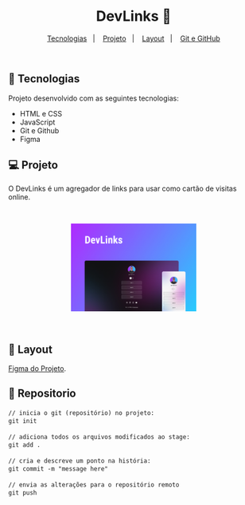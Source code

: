 <h1 align="center"> DevLinks 🔗</h1>

<p align="center">
  <a href="#-tecnologias">Tecnologias</a>&nbsp;&nbsp;&nbsp;|&nbsp;&nbsp;&nbsp;
  <a href="#-projeto">Projeto</a>&nbsp;&nbsp;&nbsp;|&nbsp;&nbsp;&nbsp;
  <a href="#-layout">Layout</a>&nbsp;&nbsp;&nbsp;|&nbsp;&nbsp;&nbsp;
  <a href="#-repositorio">Git e GitHub</a>
</p>
<br>

## 🚀 Tecnologias

Projeto desenvolvido com as seguintes tecnologias:

- HTML e CSS
- JavaScript
- Git e Github
- Figma

## 💻 Projeto

O DevLinks é um agregador de links para usar como cartão de visitas online.

<br>
<p align="center">
  <img alt="projeto DevLinks" src="./assets/devlinks.jpg" width="50%">
</p>
<br>

## 🔖 Layout

[Figma do Projeto](https://www.figma.com/community/file/1187422022288947321).

## 💭 Repositorio

~~~
// inicia o git (repositório) no projeto:
git init

// adiciona todos os arquivos modificados ao stage:
git add .

// cria e descreve um ponto na história:
git commit -m "message here"

// envia as alterações para o repositório remoto 
git push 
~~~